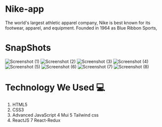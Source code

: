# Nike-app
The world's largest athletic apparel company, Nike is best known for its footwear, apparel, and equipment. Founded in 1964 as Blue Ribbon Sports,
# SnapShots
![Screenshot (1)](https://user-images.githubusercontent.com/95956384/229184288-8b18e2fd-a715-406b-8d50-1e1849bdc57e.png)
![Screenshot (2)](https://user-images.githubusercontent.com/95956384/229184315-b6664b80-07d9-4736-91fd-a7a73f8f633b.png)
![Screenshot (3)](https://user-images.githubusercontent.com/95956384/229184644-36c7d36b-57ab-4585-8837-a173ad121275.png)
![Screenshot (4)](https://user-images.githubusercontent.com/95956384/229184654-f3199b5f-9e4a-403c-a218-16d2da09e22c.png)
![Screenshot (5)](https://user-images.githubusercontent.com/95956384/229184706-099ce419-b964-45b6-841e-0c9af08d4c3c.png)
![Screenshot (6)](https://user-images.githubusercontent.com/95956384/229184707-6d55ac2c-372c-4a26-87f6-1650aed3bf22.png)
![Screenshot (7)](https://user-images.githubusercontent.com/95956384/229184705-c097ce9a-0a21-4003-bca2-97f1aa4311e4.png)
![Screenshot (8)](https://user-images.githubusercontent.com/95956384/229184704-a8c65420-58e4-4019-b51d-e635215373ab.png)

# Technology We Used :computer: 
1. HTML5
2. CSS3
3. Advanced JavaScript
4  Mui
5  Tailwind css
6. ReactJS
7  React-Redux

<!-- 


## Instructions to Run the Code 

- Clone my repository `https://github.com/itsyogihr13/Nike-app`
- Open that code in your VS code.
- Use git clone to clone the repository.
- Install required dependencies with `npm install`.
- Run the server with `npm start`.
